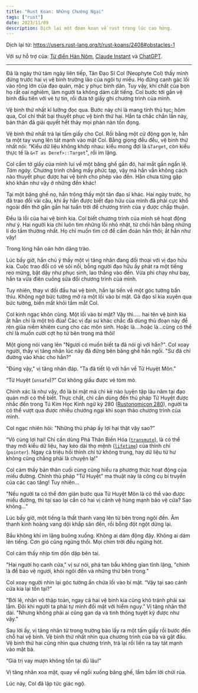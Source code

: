 ```yaml
---
title: "Rust Koan: Những Chướng Ngại"
tags: ["rust"]
date: 2023/11/09
description: Dịch lại một đoạn koan về rust trong lúc cao hứng.
---
```


Dịch lại từ: https://users.rust-lang.org/t/rust-koans/2408#obstacles-1

Với sự hỗ trợ của: [Từ điển Hán Nôm](https://hvdic.thivien.net/), [Claude Instant](https://poe.com/) và [ChatGPT](https://openai.com/blog/chatgpt).

---

Đã là ngày thứ tám ngày liên tiếp, Tân Đạo Sĩ Col (Neophyte Col) thấy mình đứng trước hai vị vệ binh trường lão của ngôi tự miếu. Họ đứng canh gác lối vào rộng lớn của đạo quán, mặc y phục bình dân. Tuy vậy, khí chất của bọn họ rất oai nghiêm, làm người ta không dám cất tiếng. Col bước tới gần vệ binh đầu tiên với vẻ tự tin, rồi đưa tờ giấy ghi chương trình của mình.

Vệ binh thứ nhất kĩ lưỡng đọc qua. Bước này chỉ là mang tính thủ tục; hôm qua, Col chỉ thất bại thuyết phục vệ binh thứ hai. Hắn ta chắc chắn lần này, bản thân đã giải quyết hết thảy mọi phàn nàn tồn đọng.

Vệ binh thứ nhất trả lại tấm giấy cho Col. Rồi bằng một cử động gọn lẹ, hắn ta một tay vung lên tát mạnh vào mặt Col. Bằng giọng đều đều, vệ binh thứ nhất nói: "Kiểu dữ liệu không khớp nhau: kiểu mong đợi là `&Target`, còn kiểu thực tế là `&<T as Deref>::Target`", rồi im lặng.

Col cầm tờ giấy của mình lui về một băng ghế gần đó, hai mắt gần ngấn lệ. *Tám ngày*. Chương trình chẳng mấy phức tạp, vậy mà hắn vẫn không cách nào thuyết phục được hai vệ binh cho phép vào đền. Hắn chưa từng gặp khó khăn như vậy ở những đền khác!

Tại một băng ghế nọ, hắn trông thấy một tân đạo sĩ khác. Hai ngày trước, họ đã trao đổi vài câu, khi ấy hắn được biết đạo hữu của mình đã phải cực khổ ngoài đền thờ gần gần hai tuần trời để chương trình của y được chấp thuận.

Đều là lỗi của hai vệ binh kia. Col biết chương trình của mình sẽ hoạt động như ý. Hai người kia chỉ luôn tìm những lỗi nhỏ nhặt, từ chối hắn bằng những lí do tầm thường nhất. Họ chỉ muốn tìm cớ để cấm đoán hắn thôi; ắt hẳn như vậy!

Trong lòng hắn oán hờn dâng trào.

Lúc bấy giờ, hắn chú ý thấy một vị tăng nhân đang đối thoại với vị đạo hữu kia. Cuộc trao đổi có vẻ sôi nổi, bỗng người đạo hữu ấy phát ra một tiếng reo mừng, bật dậy như phục sinh, lao thẳng vào đền. Vừa phi chạy như bay, hắn ta vừa điên cuồng sửa đổi chương trình của mình.

Tuy nhiên, thay vì đối đầu hai vệ binh, hắn lại tiến về một góc tường bẩn thỉu. Không ngờ bức tường mở ra một lối vào bí mật. Gã đạo sĩ kia xuyên qua bức tường, biến mất khỏi tầm mắt Col.

Col kinh ngạc khôn cùng. Một lối vào bí mật? Vậy thì….. hai tên vệ binh kia ắt hẳn chỉ là một trò đùa! Các vị đại sư khác chắc đã dùng thủ đoạn này để rèn giũa niềm khiêm cung cho các môn sinh. Hoặc là....hoặc là...cũng có thể chỉ là muốn cười cợt họ từ bên trong mà thôi!

Một giọng nói vang lên "Ngươi có muốn biết ta đã nói gì với hắn?". Col xoay người, thấy vị tăng nhân lúc nãy đã đứng bên băng ghế hắn ngồi. "Sư đã chỉ đường vào khác cho hắn?"

"Đúng vậy," vị tăng nhân đáp. "Ta đã tiết lộ với hắn về Tử Huyệt Môn.”

“Tử Huyệt (`unsafe`)?” Col không giấu được vẻ tòm mò.

Chính xác là như vậy, đó là bí mật mà chỉ kẻ nào luyện tập lâu năm tại đạo quán mới có thể biết. Thực chất, chỉ cần dùng đến thủ pháp Tử Huyệt được nhắc đến trong Tú Kim Học Kinh ngữ kỳ 280 ([Rustonomicon 280][1]), người ta có thể vượt qua được nhiều chướng ngại khi soạn thảo chương trình của mình.

Col ngạc nhiên hỏi: "Những thủ pháp ấy lợi hại thật vậy sao?”

“Vô cùng lợi hại! Chỉ cần dùng Phá Thân Biến Hóa ([`transmute`][2]), là có thể thay mới kiểu dữ liệu, hay kéo dài thọ mệnh ([`lifetime`][3]) của thỉnh chỉ (`pointer`). Ngay cả triệu hồi thỉnh chỉ từ không trung, hay dữ liệu từ hư không cũng chẳng phải là chuyện lạ!”

Col cảm thấy bản thân cuối cùng cũng hiểu ra phương thức hoạt động của miếu đường. Chính thủ pháp "Tử Huyệt" ma thuật này là công cụ bí truyền của các cao tăng! Tuy nhiên…

"Nếu người ta có thể đơn giản bước qua Tử Huyệt Môn là có thể vào được miếu đường, thì tại sao lại cần có hai vị cảnh vệ hùng mạnh bảo vệ cửa? Sao không...”

Lúc bấy giờ, một tiếng la thất thanh vang lên từ bên trong ngôi đền. Âm thanh kinh hoàng vang dội khắp sân đền, rồi bỗng đột ngột dừng lại.

Bầu không khí im lặng buông xuống. Không ai dám động đậy. Không ai dám lên tiếng. Cơn gió cũng ngừng thổi. Mọi chim trời đều ngừng hót.

Col cảm thấy nhịp tim dồn dập bên tai.

"Hai người họ canh cửa," vị sư nói, phá tan bầu không gian tĩnh lặng, "chính là để bảo vệ ngươi, khỏi ngôi đền và những thứ bên trong.”

Col xoay người nhìn lại góc tường ẩn chứa lối vào bí mật. “Vậy tại sao cánh cửa kia lại tồn tại?”

"Bởi lẽ, nhân vô thập toàn, ngay cả hai vệ binh kia cũng khó tránh phải sai lầm. Đôi khi người ta phải tự mình đối mặt với hiểm nguy.” Vị tăng nhân thở dài. "Nhưng không phải ai cũng gan dạ và tinh thông tuyệt kỹ được như vậy.”

Sau lời ấy, vị tăng nhân từ trong trường bào lấy ra một tấm giấy rồi bước đến chỗ hai vệ binh. Vệ binh thứ nhất nhìn qua chương trình của bà và gật đầu. Vệ binh thứ hai cũng nhìn qua chương trình, trả lại rồi liền ra tay tát mạnh vào mặt bà.

“Giá trị vay mượn không tồn tại đủ lâu!”

Vị tăng nhân xoa mặt, quay về ngồi xuống băng ghế, lẩm bẩm lời chửi rủa.

Lúc này, Col đã lập tức giác ngộ.

[1]: https://doc.rust-lang.org/nightly/nomicon/
[2]: https://doc.rust-lang.org/std/mem/fn.transmute.html
[3]: https://doc.rust-lang.org/rust-by-example/scope/lifetime.html